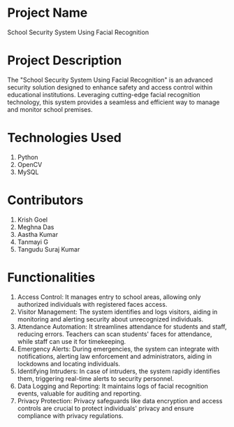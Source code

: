 # Project Name
School Security System Using Facial Recognition
# Project Description
The "School Security System Using Facial Recognition" is an advanced security solution designed to enhance safety and access control within educational institutions. Leveraging cutting-edge facial recognition technology, this system provides a seamless and efficient way to manage and monitor school premises.
# Technologies Used
 1. Python 
 2. OpenCV
 3. MySQL
# Contributors
 1. Krish Goel
 2. Meghna Das
 3. Aastha Kumar
 4. Tanmayi G
 5. Tangudu Suraj Kumar
# Functionalities
1. Access Control: It manages entry to school areas, allowing only authorized individuals with registered faces access.
2. Visitor Management: The system identifies and logs visitors, aiding in monitoring and alerting security about unrecognized individuals.
3. Attendance Automation: It streamlines attendance for students and staff, reducing errors. Teachers can scan students' faces for attendance, while staff can use it for timekeeping.
4. Emergency Alerts: During emergencies, the system can integrate with notifications, alerting law enforcement and administrators, aiding in lockdowns and locating individuals.
5. Identifying Intruders: In case of intruders, the system rapidly identifies them, triggering real-time alerts to security personnel.
6. Data Logging and Reporting: It maintains logs of facial recognition events, valuable for auditing and reporting.
7. Privacy Protection: Privacy safeguards like data encryption and access controls are crucial to protect individuals' privacy and ensure compliance with privacy regulations.
